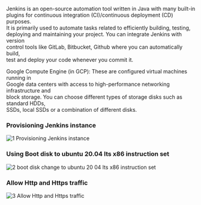 Jenkins is an open-source automation tool written in Java with many built-in <br>
plugins for continuous integration (CI)/continuous deployment (CD) purposes.  <br>
It is primarily used to automate tasks related to efficiently building, testing,  <br>
deploying and maintaining your project. You can integrate Jenkins with version  <br>
control tools like GitLab, Bitbucket, Github where you can automatically build,  <br>
test and deploy your code whenever you commit it. 

Google Compute Engine (in GCP): These are configured virtual machines running in <br>
Google data centers with access to high-performance networking infrastructure and <br>
block storage. You can choose different types of storage disks such as standard HDDs, <br>
SSDs, local SSDs or a combination of different disks.

### Provisioning Jenkins instance

![1 Provisioning Jenkins instance](https://user-images.githubusercontent.com/58173938/206348013-1b94ca63-4a48-4c8b-b82b-1ab17a6d8bf6.png)

### Using Boot disk to ubuntu 20.04 lts x86 instruction set

![2 boot disk change to ubuntu 20 04 lts x86 instruction set](https://user-images.githubusercontent.com/58173938/206348059-8d8a5b26-067b-4507-8f71-03612a4c6655.png)

### Allow Http and Https traffic

![3 Allow Http and Https traffic](https://user-images.githubusercontent.com/58173938/206348226-0f5aacbe-2b51-48c9-8774-dd36baa169c5.png)
